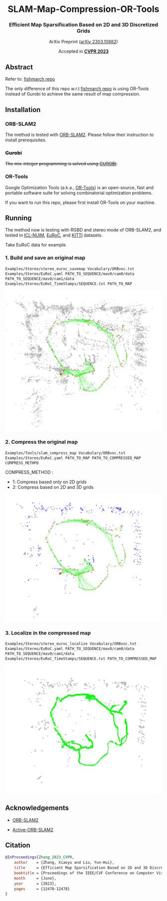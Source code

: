 <div align="center">
<h1>SLAM-Map-Compression-OR-Tools</h1>
<h3>Efficient Map Sparsification Based on 2D and 3D Discretized Grids</h3>

ArXiv Preprint ([arXiv 2303.10882](https://arxiv.org/abs/2303.10882))

Accepted in **[CVPR 2023](https://openaccess.thecvf.com/content/CVPR2023/html/Zhang_Efficient_Map_Sparsification_Based_on_2D_and_3D_Discretized_Grids_CVPR_2023_paper.html)**
</div>



## Abstract
Refer to: [fishmarch repo](https://github.com/fishmarch/SLAM_Map_Compression)

The only difference of this repo w.r.t [fishmarch repo](https://github.com/fishmarch/SLAM_Map_Compression) is using OR-Tools instead of Gurobi to achieve the same result of map compression.

## Installation

### ORB-SLAM2
The method is tested with [ORB-SLAM2](https://github.com/raulmur/ORB_SLAM2). Please follow their instruction to install prerequisites.

### ~~Gurobi~~
~~The mix-integer programming is solved using [GUROBI](https://www.gurobi.com).~~

### OR-Tools
Google Optimization Tools (a.k.a., [OR-Tools](https://github.com/google/or-tools)) is an open-source, fast and portable software suite for solving combinatorial optimization problems.

If you want to run this repo, please first install OR-Tools on your machine.
## Running

The method now is testing with RGBD and stereo mode of ORB-SLAM2, and tested in [ICL-NUIM](https://www.doc.ic.ac.uk/~ahanda/VaFRIC/iclnuim.html),
[EuRoC](https://projects.asl.ethz.ch/datasets/doku.php?id=kmavvisualinertialdatasets), and [KITTI](https://www.cvlibs.net/datasets/kitti/eval_odometry.php)
datasets.

Take EuRoC data for example.

### 1. Build and save an original map
```
Examples/Stereo/stereo_euroc_savemap Vocabulary/ORBvoc.txt Examples/Stereo/EuRoC.yaml PATH_TO_SEQUENCE/mav0/cam0/data PATH_TO_SEQUENCE/mav0/cam1/data Examples/Stereo/EuRoC_TimeStamps/SEQUENCE.txt PATH_TO_MAP 
```
![origin](figures/origin.png)

### 2. Compress the original map
```
Examples/Tools/slam_compress_map Vocabulary/ORBvoc.txt Examples/Stereo/EuRoC.yaml PATH_TO_MAP PATH_TO_COMPRESSED_MAP COMPRESS_METHPD
```

COMPRESS_METHOD :

- 1: Compress based only on 2D grids
- 2: Compress based on 2D and 3D grids

![compressed](figures/compressed.png)
### 3. Localize in the compressed map
```
Examples/Stereo/stereo_euroc_localize Vocabulary/ORBvoc.txt Examples/Stereo/EuRoC.yaml PATH_TO_SEQUENCE/mav0/cam0/data PATH_TO_SEQUENCE/mav0/cam1/data Examples/Stereo/EuRoC_TimeStamps/SEQUENCE.txt PATH_TO_COMPRESSED_MAP
```
![localize](figures/localize.png)

## Acknowledgements

- [ORB-SLAM2](https://github.com/raulmur/ORB_SLAM2)

- [Active-ORB-SLAM2](https://github.com/XinkeAE/Active-ORB-SLAM2)

## Citation
```bibtex
@InProceedings{Zhang_2023_CVPR,
    author    = {Zhang, Xiaoyu and Liu, Yun-Hui},
    title     = {Efficient Map Sparsification Based on 2D and 3D Discretized Grids},
    booktitle = {Proceedings of the IEEE/CVF Conference on Computer Vision and Pattern Recognition (CVPR)},
    month     = {June},
    year      = {2023},
    pages     = {12470-12478}
}
```
